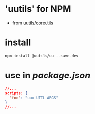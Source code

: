 # 'uutils' for NPM

- from [uutils/coreutils](https://github.com/uutils/coreutils)

# install

`npm install @uutils/uu --save-dev`

# use in _package.json_

```json
//...
scripts: {
  "foo": "uux UTIL ARGS"
}
//...
```
